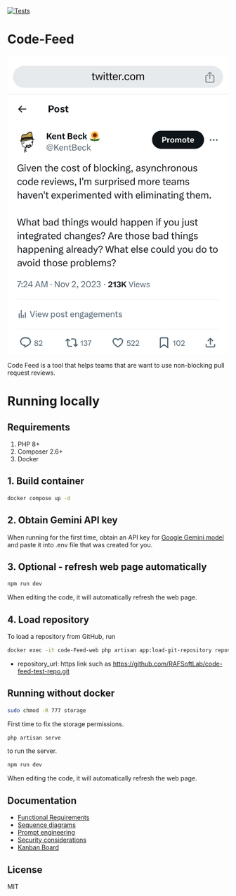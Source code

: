 [![Tests](https://github.com/RAFSoftLab/code-feed/actions/workflows/ci.yml/badge.svg)](https://github.com/RAFSoftLab/code-feed/actions/workflows/ci.yml)
# Code-Feed
![Feed Idea](docs/feed-idea.png)

Code Feed is a tool that helps teams that are want to use non-blocking pull request reviews.


# Running locally
## Requirements
1. PHP 8+
2. Composer 2.6+
3. Docker
## 1. Build container
```bash
docker compose up -d
```
## 2. Obtain Gemini API key
When running for the first time, obtain an API key for [Google Gemini model](https://support.gemini.com/hc/en-us/articles/360031080191-How-do-I-create-an-API-key) and paste it into .env file that was created for you.
## 3. Optional - refresh web page automatically
```bash
npm run dev
```
When editing the code, it will automatically refresh the web page.
## 4. Load repository
To load a repository from GitHub, run 
```bash
docker exec -it code-Feed-web php artisan app:load-git-repository repository_url
```
 - repository_url: https link such as https://github.com/RAFSoftLab/code-feed-test-repo.git
## Running without docker
```bash
sudo chmod -R 777 storage
```
First time to fix the storage permissions.
```bash
php artisan serve
```
to run the server.
```bash
npm run dev
```
When editing the code, it will automatically refresh the web page.
## Documentation
 - [Functional Requirements](docs/functional-requirements.md)
 - [Sequence diagrams](docs/sequence-diagrams.md)
 - [Prompt engineering](docs/prompt-engineering.md)
 - [Security considerations](docs/security.md)
 - [Kanban Board](https://github.com/orgs/RAFSoftLab/projects/5)

## License
MIT

